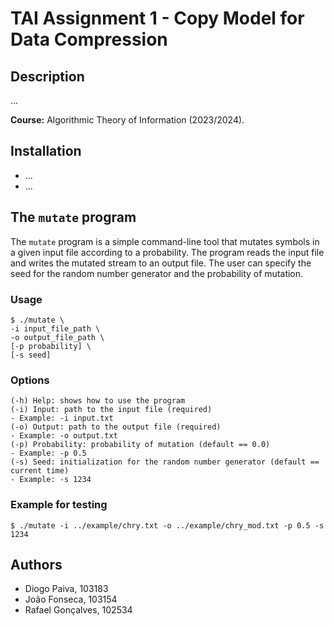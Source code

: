 # TAI Assignment 1 - Copy Model for Data Compression

## Description

...

**Course:** Algorithmic Theory of Information (2023/2024).

## Installation

- ...
- ...

## The `mutate` program

The `mutate` program is a simple command-line tool that mutates symbols in a given input file according to a
probability. The program reads the input file and writes the mutated stream to an output file. The user can specify
the seed for the random number generator and the probability of mutation.

### Usage

```
$ ./mutate \
-i input_file_path \
-o output_file_path \
[-p probability] \
[-s seed]
```

### Options

```
(-h) Help: shows how to use the program
(-i) Input: path to the input file (required)
- Example: -i input.txt
(-o) Output: path to the output file (required)
- Example: -o output.txt
(-p) Probability: probability of mutation (default == 0.0)
- Example: -p 0.5
(-s) Seed: initialization for the random number generator (default == current time)
- Example: -s 1234
```

### Example for testing

```
$ ./mutate -i ../example/chry.txt -o ../example/chry_mod.txt -p 0.5 -s 1234
```

## Authors

- Diogo Paiva, 103183
- João Fonseca, 103154
- Rafael Gonçalves, 102534

